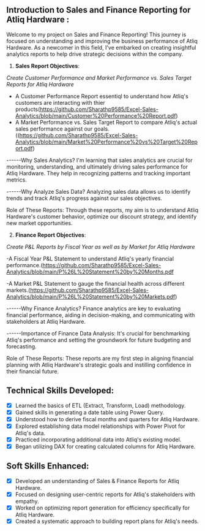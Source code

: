 ## Introduction to Sales and Finance Reporting for Atliq Hardware :


Welcome to my project on Sales and Finance Reporting! This journey is focused on understanding and improving the business performance of Atliq Hardware. As a newcomer in this field, I've embarked on creating insightful analytics reports to help drive strategic decisions within the company.

1) **Sales Report Objectives**:

*Create Customer Performance and Market Performance vs. Sales Target Reports for Atliq Hardware*

- A Customer Performance Report essentiql to understand how Atliq's customers are interacting with thier products(https://github.com/Sharathp9585/Excel-Sales-Analytics/blob/main/Customer%20Performance%20Report.pdf)
- A Market Performance vs. Sales Target Report to compare Atliq's actual sales performance against our goals.((https://github.com/Sharathp9585/Excel-Sales-Analytics/blob/main/Market%20Performance%20vs%20Target%20Report.pdf)

------Why Sales Analytics? I'm learning that sales analytics are crucial for monitoring, understanding, and ultimately driving sales performance for Atliq Hardware. 
They help in recognizing patterns and tracking important metrics.

------Why Analyze Sales Data? Analyzing sales data allows us to identify trends and track Atliq's progress against our sales objectives.

Role of These Reports: Through these reports, my aim is to understand Atliq Hardware's customer behavior, optimize our discount strategy, and identify new market opportunities.

2) **Finance Report Objectives**:

*Create P&L Reports by Fiscal Year as well as by Market for Atliq Hardware*

-A Fiscal Year P&L Statement to understand Atliq's yearly financial performance.(https://github.com/Sharathp9585/Excel-Sales-Analytics/blob/main/P%26L%20Statement%20by%20Months.pdf

-A Market P&L Statement to gauge the financial health across different markets.(https://github.com/Sharathp9585/Excel-Sales-Analytics/blob/main/P%26L%20Statement%20by%20Markets.pdf)

------Why Finance Analytics? Finance analytics are key to evaluating financial performance, aiding in decision-making, and communicating with stakeholders at Atliq Hardware.

------Importance of Finance Data Analysis: It's crucial for benchmarking Atliq's performance and setting the groundwork for future budgeting and forecasting.

Role of These Reports: These reports are my first step in aligning financial planning with Atliq Hardware's strategic goals and instilling confidence in their financial future.

## Technical Skills Developed:
 - [x]	Learned the basics of ETL (Extract, Transform, Load) methodology.
 - [x]	Gained skills in generating a date table using Power Query.
 - [x]	Understood how to derive fiscal months and quarters for Atliq Hardware.
 - [x]	Explored establishing data model relationships with Power Pivot for Atliq's data.
 - [x]	Practiced incorporating additional data into Atliq's existing model.
 - [x]	Began utilizing DAX for creating calculated columns for Atliq Hardware.

## Soft Skills Enhanced:
 - [x]	Developed an understanding of Sales & Finance Reports for Atliq Hardware.
 - [x]	Focused on designing user-centric reports for Atliq's stakeholders with empathy.
 - [x]	Worked on optimizing report generation for efficiency specifically for Atliq Hardware.
 - [x]	Created a systematic approach to building report plans for Atliq's needs.
